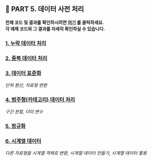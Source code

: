 <h2>📌 PART 5. 데이터 사전 처리</h2>

**전체 코드 및 결과를 확인하시려면 [여기](https://github.com/tae2On/Technical_Books_Notes/blob/main/%ED%8C%8C%EC%9D%B4%EC%8D%AC%20%EB%A8%B8%EC%8B%A0%EB%9F%AC%EB%8B%9D%20%ED%8C%90%EB%8B%A4%EC%8A%A4%20%EB%8D%B0%EC%9D%B4%ED%84%B0%20%EB%B6%84%EC%84%9D/05.%20%EB%8D%B0%EC%9D%B4%ED%84%B0%20%EC%82%AC%EC%A0%84%20%EC%B2%98%EB%A6%AC/%EB%8D%B0%EC%9D%B4%ED%84%B0%20%EC%82%AC%EC%A0%84%20%EC%B2%98%EB%A6%AC.ipynb "전체 코드 보기") 를 클릭하세요.<br> 각 예제 코드와 그 결과를 자세히 확인하실 수 있습니다.**

<h3><a href="https://github.com/tae2On/Technical_Books_Notes/blob/main/%ED%8C%8C%EC%9D%B4%EC%8D%AC%20%EB%A8%B8%EC%8B%A0%EB%9F%AC%EB%8B%9D%20%ED%8C%90%EB%8B%A4%EC%8A%A4%20%EB%8D%B0%EC%9D%B4%ED%84%B0%20%EB%B6%84%EC%84%9D/05.%20%EB%8D%B0%EC%9D%B4%ED%84%B0%20%EC%82%AC%EC%A0%84%20%EC%B2%98%EB%A6%AC/1.%20%EB%88%84%EB%9D%BD%20%EB%8D%B0%EC%9D%B4%ED%84%B0%20%EC%B2%98%EB%A6%AC.md">1. 누락 데이터 처리</a></h3>

<h3><a href="https://github.com/tae2On/Technical_Books_Notes/blob/main/%ED%8C%8C%EC%9D%B4%EC%8D%AC%20%EB%A8%B8%EC%8B%A0%EB%9F%AC%EB%8B%9D%20%ED%8C%90%EB%8B%A4%EC%8A%A4%20%EB%8D%B0%EC%9D%B4%ED%84%B0%20%EB%B6%84%EC%84%9D/05.%20%EB%8D%B0%EC%9D%B4%ED%84%B0%20%EC%82%AC%EC%A0%84%20%EC%B2%98%EB%A6%AC/2.%20%EC%A4%91%EB%B3%B5%20%EB%8D%B0%EC%9D%B4%ED%84%B0%20%EC%B2%98%EB%A6%AC.md">2. 중복 데이터 처리</a></h3>

<h3><a href="https://github.com/tae2On/Technical_Books_Notes/blob/main/%ED%8C%8C%EC%9D%B4%EC%8D%AC%20%EB%A8%B8%EC%8B%A0%EB%9F%AC%EB%8B%9D%20%ED%8C%90%EB%8B%A4%EC%8A%A4%20%EB%8D%B0%EC%9D%B4%ED%84%B0%20%EB%B6%84%EC%84%9D/05.%20%EB%8D%B0%EC%9D%B4%ED%84%B0%20%EC%82%AC%EC%A0%84%20%EC%B2%98%EB%A6%AC/3.%20%EB%8D%B0%EC%9D%B4%ED%84%B0%20%ED%91%9C%EC%A4%80%ED%99%94.md">3. 데이터 표준화</a></h3>

*단위 환산, 자료형 변환*

<h3><a href="https://github.com/tae2On/Technical_Books_Notes/blob/main/%ED%8C%8C%EC%9D%B4%EC%8D%AC%20%EB%A8%B8%EC%8B%A0%EB%9F%AC%EB%8B%9D%20%ED%8C%90%EB%8B%A4%EC%8A%A4%20%EB%8D%B0%EC%9D%B4%ED%84%B0%20%EB%B6%84%EC%84%9D/05.%20%EB%8D%B0%EC%9D%B4%ED%84%B0%20%EC%82%AC%EC%A0%84%20%EC%B2%98%EB%A6%AC/4.%20%EB%B2%94%EC%A3%BC%ED%98%95(%EC%B9%B4%ED%85%8C%EA%B3%A0%EB%A6%AC)%20%EB%8D%B0%EC%9D%B4%ED%84%B0%20%EC%B2%98%EB%A6%AC.md">4. 범주형(카테고리) 데이터 처리</a></h3>

*구간 분할, 더미 변수*

<h3><a href="https://github.com/tae2On/Technical_Books_Notes/blob/main/%ED%8C%8C%EC%9D%B4%EC%8D%AC%20%EB%A8%B8%EC%8B%A0%EB%9F%AC%EB%8B%9D%20%ED%8C%90%EB%8B%A4%EC%8A%A4%20%EB%8D%B0%EC%9D%B4%ED%84%B0%20%EB%B6%84%EC%84%9D/05.%20%EB%8D%B0%EC%9D%B4%ED%84%B0%20%EC%82%AC%EC%A0%84%20%EC%B2%98%EB%A6%AC/5.%20%EC%A0%95%EA%B7%9C%ED%99%94.md">5. 정규화</a></h3>

<h3><a href="https://github.com/tae2On/Technical_Books_Notes/blob/main/%ED%8C%8C%EC%9D%B4%EC%8D%AC%20%EB%A8%B8%EC%8B%A0%EB%9F%AC%EB%8B%9D%20%ED%8C%90%EB%8B%A4%EC%8A%A4%20%EB%8D%B0%EC%9D%B4%ED%84%B0%20%EB%B6%84%EC%84%9D/05.%20%EB%8D%B0%EC%9D%B4%ED%84%B0%20%EC%82%AC%EC%A0%84%20%EC%B2%98%EB%A6%AC/6.%20%EC%8B%9C%EA%B3%84%EC%97%B4%20%EB%8D%B0%EC%9D%B4%ED%84%B0.md">6. 시계열 데이터</a></h3>

*다른 자료형을 시계열 객체로 변환, 시계열 데이터 만들기, 시계열 데이터 활용*
